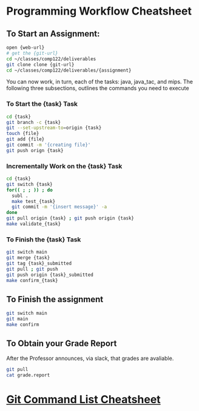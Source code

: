 #  Programming Workflow Cheatsheet

## To Start an Assignment:
  ```bash
  open {web-url}
  # get the {git-url}
  cd ~/classes/comp122/deliverables
  git clone clone {git-url}
  cd ~/classes/comp122/deliverables/{assignment}
  ```

   You can now work, in turn, each of the tasks:  java, java_tac, and mips.
   The following three subsections, outlines the commands you need to execute

### To Start the {task} Task

  ```bash
  cd {task}
  git branch -c {task}
  git --set-upstream-to=origin {task}
  touch {file}
  git add {file}
  git commit -m '{creating file}' 
  git push orign {task}
  ```

### Incrementally Work on the {task} Task

  ```bash
  cd {task}
  git switch {task}
  for(( ; ; )) ; do 
    subl .
    make test_{task}
    git commit -m '{insert message}' -a
  done
  git pull origin {task} ; git push origin {task}
  make validate_{task}
  ```

### To Finish the {task} Task

  ```bash
  git switch main
  git merge {task}
  git tag {task}_submitted
  git pull ; git push
  git push origin {task}_submitted
  make confirm_{task}
  ```

## To Finish the assignment

  ```bash
  git switch main
  git main
  make confirm
  ```


## To Obtain your Grade Report

  After the Professor announces, via slack, that grades are avaliable.
  ```bash
  git pull
  cat grade.report
  ```


#  [Git Command List Cheatsheet](git_cheatsheet.md)


